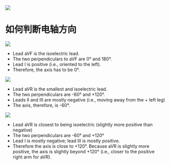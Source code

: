 ![](https://lifeinthefastlane.com/wp-content/uploads/2010/04/Haxaxial-ECG-Reference-FULL.jpeg)

# 如何判断电轴方向

![](http://os9j59rou.bkt.clouddn.com/15263970010116.gif)

- Lead aVF is the isoelectric lead.
- The two perpendiculars to aVF are 0° and 180°.
- Lead I is positive (i.e., oriented to the left).
- Therefore, the axis has to be 0°.


![](http://os9j59rou.bkt.clouddn.com/15263970612132.gif)

- Lead aVR is the smallest and isoelectric lead.
- The two perpendiculars are -60° and +120°.
- Leads II and III are mostly negative (i.e., moving away from the + left leg)
- The axis, therefore, is -60°.


![](http://os9j59rou.bkt.clouddn.com/15263971108790.gif)

- Lead aVR is closest to being isoelectric (slightly more positive than negative)
- The two perpendiculars are -60° and +120°
- Lead I is mostly negative; lead III is mostly positive.
- Therefore the axis is close to +120°. Because aVR is slightly more positive, the axis is slightly beyond +120° (i.e., closer to the positive right arm for aVR).
